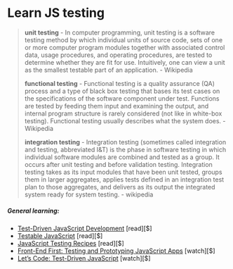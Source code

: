 # Learn JS testing

> **unit testing** - In computer programming, unit testing is a software testing method by which individual units of source code, sets of one or more computer program modules together with associated control data, usage procedures, and operating procedures, are tested to determine whether they are fit for use. Intuitively, one can view a unit as the smallest testable part of an application. - Wikipedia
>
> **functional testing** - Functional testing is a quality assurance (QA) process and a type of black box testing that bases its test cases on the specifications of the software component under test. Functions are tested by feeding them input and examining the output, and internal program structure is rarely considered (not like in white-box testing). Functional testing usually describes what the system does. - Wikipedia
>
> **integration testing** - Integration testing (sometimes called integration and testing, abbreviated I&T) is the phase in software testing in which individual software modules are combined and tested as a group. It occurs after unit testing and before validation testing. Integration testing takes as its input modules that have been unit tested, groups them in larger aggregates, applies tests defined in an integration test plan to those aggregates, and delivers as its output the integrated system ready for system testing. - wikipedia

##### General learning:

-   [Test-Driven JavaScript Development](http://tddjs.com/) [read][$]
-   [Testable JavaScript](http://www.amazon.com/gp/product/1449323391/ref=pd_lpo_sbs_dp_ss_3) [read][$]
-   [JavaScript Testing Recipes](http://jstesting.jcoglan.com/) [read][$]
-   [Front-End First: Testing and Prototyping JavaScript Apps](http://www.pluralsight.com/courses/testing-and-prototyping-javascript-apps) [watch][$]
-   [Let’s Code: Test-Driven JavaScript](http://www.letscodejavascript.com/) [watch][$]

